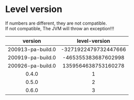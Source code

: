 # Level version

If numbers are different, they are not compatible.  
If not compatible, The JVM will throw an exception!!!

|      version      |    level-version     |
|:-----------------:|:--------------------:|
| 200913-pa-build.0 | -3271922479732447666 |
| 200919-pa-build.0 | -465355383687602998  |
| 200926-pa-build.0 | 1359564638753160278  |
|       0.4.0       |          1           |
|       0.5.0       |          2           |
|       0.6.0       |          3           |
